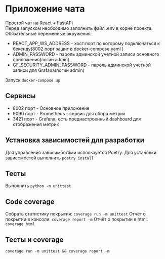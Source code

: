 # Приложение чата
Простой чат на React + FastAPI  
Перед запуском необходимо заполнить файл .env в корне проекта. Обязательные переменные окружения:  
 - REACT_APP_WS_ADDRESS - хост:порт по которому подключаться к бекенду(8002 порт зашит в docker-compose.yaml )
 - ADMIN_PASSWORD - пароль админской учётной записи основного приложения(логин admin) 
 - GF_SECURITY_ADMIN_PASSWORD - пароль админской учётной записи для Grafana(логин admin)  

Запуск `docker-compose up`

## Сервисы
- 8002 порт - Основное приложение
- 9090 порт - Prometheus - сервис для сбора метрик
- 3421 порт - Grafana, есть преднастроенный dashboard для отображения метрик

## Установка зависимостей для разработки
Для управления зависимостями используется Poetry. Для установки зависомостей выполнить `poetry install`

## Тесты
Выполнить `python -m unittest`

## Code coverage
Собрать статистику покрытия: `coverage run -m unittest`
Отчёт о покрытии в консоли: `coverage report -m`
Отчёт о покрытии в html: `coverage html`

## Тесты и coverage
`coverage run -m unittest && coverage report -m`